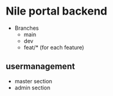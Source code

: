 # Nile portal backend

- Branches
    - main 
    - dev
    - feat/* (for each feature)

## usermanagement

- master section
- admin section

